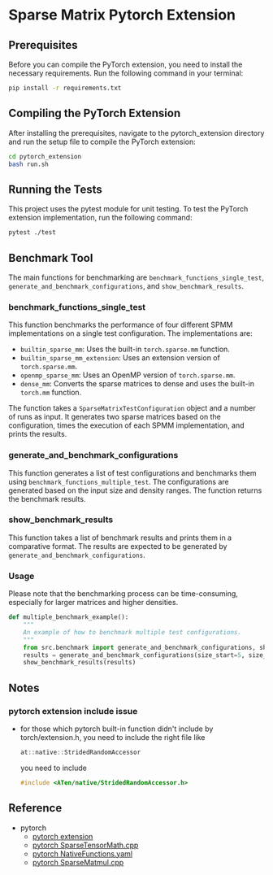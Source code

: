 # Sparse Matrix Pytorch Extension

## Prerequisites

Before you can compile the PyTorch extension, you need to install the necessary requirements. Run the following command in your terminal:

```bash
pip install -r requirements.txt
```

## Compiling the PyTorch Extension

After installing the prerequisites, navigate to the pytorch_extension directory and run the setup file to compile the PyTorch extension:

```bash
cd pytorch_extension
bash run.sh
```

## Running the Tests

This project uses the pytest module for unit testing. To test the PyTorch extension implementation, run the following command:

```bash
pytest ./test
```

## Benchmark Tool

The main functions for benchmarking are `benchmark_functions_single_test`, `generate_and_benchmark_configurations`, and `show_benchmark_results`.

### benchmark_functions_single_test
This function benchmarks the performance of four different SPMM implementations on a single test configuration. The implementations are:

- `builtin_sparse_mm`: Uses the built-in `torch.sparse.mm` function.
- `builtin_sparse_mm_extension`: Uses an extension version of `torch.sparse.mm`.
- `openmp_sparse_mm`: Uses an OpenMP version of `torch.sparse.mm`.
- `dense_mm`: Converts the sparse matrices to dense and uses the built-in `torch.mm` function.

The function takes a `SparseMatrixTestConfiguration` object and a number of runs as input. It generates two sparse matrices based on the configuration, times the execution of each SPMM implementation, and prints the results.

### generate_and_benchmark_configurations
This function generates a list of test configurations and benchmarks them using `benchmark_functions_multiple_test`. The configurations are generated based on the input size and density ranges. The function returns the benchmark results.

### show_benchmark_results
This function takes a list of benchmark results and prints them in a comparative format. The results are expected to be generated by `generate_and_benchmark_configurations`.

### Usage
Please note that the benchmarking process can be time-consuming, especially for larger matrices and higher densities. 

```python
def multiple_benchmark_example():
    """
    An example of how to benchmark multiple test configurations.
    """
    from src.benchmark import generate_and_benchmark_configurations, show_benchmark_results
    results = generate_and_benchmark_configurations(size_start=5, size_end=500, size_step=50, density_start=1, density_end=10, density_step=4)
    show_benchmark_results(results)
```

## Notes

### pytorch extension include issue

- for those which pytorch built-in function didn't include by torch/extension.h, you need to include the right file like
    ```c++
    at::native::StridedRandomAccessor
    ``` 
    you need to include
    ```c++
    #include <ATen/native/StridedRandomAccessor.h>
    ```

## Reference

- pytorch
    - [pytorch extension](https://pytorch.org/tutorials/advanced/cpp_extension.html)
    - [pytorch SparseTensorMath.cpp](https://github.com/pytorch/pytorch/blob/729ac7317a50a6a195b324cf6cefd748bf4f5498/aten/src/ATen/native/sparse/SparseTensorMath.cpp#L1379)
    - [pytorch NativeFunctions.yaml](https://github.com/pytorch/pytorch/blob/729ac7317a50a6a195b324cf6cefd748bf4f5498/aten/src/ATen/native/native_functions.yaml#L4073)
    - [pytorch SparseMatmul.cpp](https://github.com/pytorch/pytorch/blob/729ac7317a50a6a195b324cf6cefd748bf4f5498/aten/src/ATen/native/sparse/SparseMatMul.cpp#L89)
